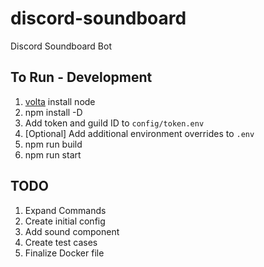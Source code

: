 # discord-soundboard
Discord Soundboard Bot

## To Run - Development
1. [volta](https://volta.sh/) install node
1. npm install -D
1. Add token and guild ID to `config/token.env`
1. [Optional] Add additional environment overrides to `.env`
1. npm run build
1. npm run start

## TODO
1. Expand Commands
1. Create initial config
1. Add sound component
1. Create test cases
1. Finalize Docker file
